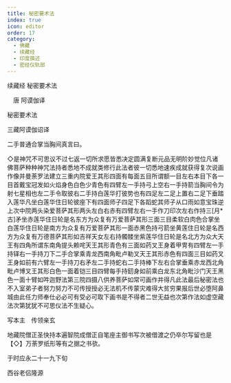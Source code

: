 ```yaml
---
title: 秘密要术法
index: true
icon: editor
order: 17
category:
  - 佛藏
  - 续藏经
  - 印度撰述
  - 密经仪轨部
---
```


续藏经   秘密要术法  

　唐 阿谟伽译  

秘密要术法  

三藏阿谟伽诏译  

二手普通合掌当胸间真言曰。  

◇是神咒不可思议不过七返一切所求愿皆悉决定圆满复断元品无明阶妙觉位凡诸佛菩萨种种神咒法持者悉地不成就类修行此法者彼一切悉地速疾成就获得复次说画作像并曼荼罗法建立三重内院爱王其形四面有每面五目所谓额一目左右本目下各一目首戴宝冠发如火焰身色白色少青色有四臂左一手持弓上空右一手持箭当胸间令为射七星相也左二手令取彼右二手持白莲华打彼势也有四足左二足上置右二足下垂踏入莲华凡坐白莲华住日轮彼座下有四面师子四足下各蹈蛇其师子从口雨如意宝珠逆上次中院两头染爱菩萨其形两头左白右赤有四臂左右一手作刀印次左右作持三[月*古]矛坐赤莲华住日轮是名东方为众复有万爱菩萨其形三面三目柔软白肉色合掌坐白莲华住日轮是南方为众复有万爱菩萨其形一面赤黑色持弓箭坐黄莲住日轮是名西方为众复有万德菩萨其形如吉祥天女左右持髑髅坐紫莲华住日轮是名北方为众大天王有四角所谓东南角提头赖咤天王其形青色有三面如药叉王身着甲冑有四臂左一手持铎右一手持刀下二手合掌乘青龙西南角毗卢勒叉天王其形赤色有四面三目如药叉王身如前有六臂左一手持刀右矛左二手持蛇右二手持棒下左右合掌垂乘赤龙西北角毗卢博叉王其形白色一面着铠三目四臂每手持釰身如前乘白龙东北角毗沙门天王黑色一面十臂如吽迦野法第三院四摄八供养菩萨如常可画作并得凡此法最后秘密法也不入室弟子者努力努力不可传授授必无法机不传蒙灾难得大贫穷果报后世必堕阿鼻城由此任力师奉仕必必可有受必可取下画书是不得者二世无益也次第作法如虚空藏法次第犹犹不可思仪法不生疑心。  

写本主　传领亲玄  

地藏院僧正圣快持本遍智院成僧正自笔座主御书写次被借渡之仍卒尔写留也是【◇】万荼罗纸形等有之据之书欤。  

于时应永二十一九下旬  

西谷老侣隆源  
